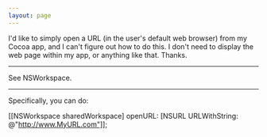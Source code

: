 ```yaml
---
layout: page
---
```


I'd like to simply open a URL (in the user's default web browser) from my Cocoa app, and I can't figure out how to do this.  I don't need to display the web page within my app, or anything like that.  Thanks.

----

See NSWorkspace.

----

Specifically, you can do:

[[NSWorkspace sharedWorkspace] openURL: [NSURL URLWithString: @"http://www.MyURL.com"]];
